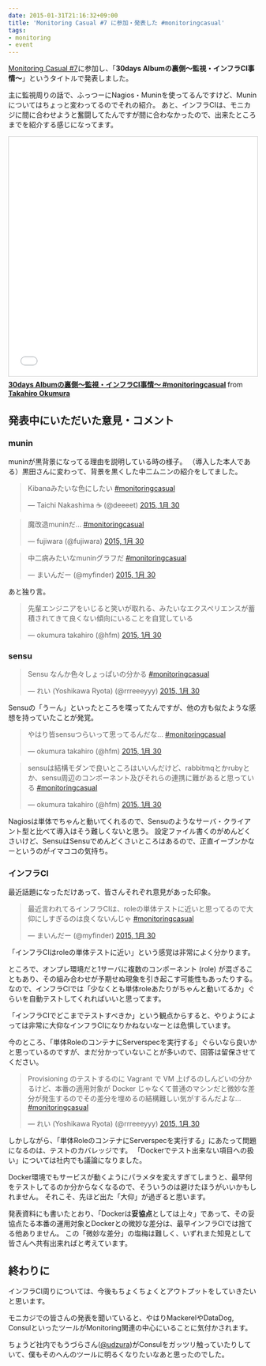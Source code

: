 ```yaml
---
date: 2015-01-31T21:16:32+09:00
title: 'Monitoring Casual #7 に参加・発表した #monitoringcasual'
tags:
- monitoring
- event
---
```

[Monitoring Casual #7](http://www.zusaar.com/event/9807003 )に参加し、「**30days Albumの裏側〜監視・インフラCI事情〜**」というタイトルで発表しました。

主に監視周りの話で、ふっつーにNagios・Muninを使ってるんですけど、Muninについてはちょっと変わってるのでそれの紹介。
あと、インフラCIは、モニカジに間に合わせようと奮闘してたんですが間に合わなかったので、出来たところまでを紹介する感じになってます。

<iframe src="//www.slideshare.net/slideshow/embed_code/key/fzYxdlP8ucZ2Pe" width="595" height="485" frameborder="0" marginwidth="0" marginheight="0" scrolling="no" style="border:1px solid #CCC; border-width:1px; margin-bottom:5px; max-width: 100%;" allowfullscreen> </iframe> <div style="margin-bottom:5px"> <strong> <a href="//www.slideshare.net/hifumis/20150128-monitoringcasual7hfm" title="30days Albumの裏側〜監視・インフラCI事情〜 #monitoringcasual" target="_blank">30days Albumの裏側〜監視・インフラCI事情〜 #monitoringcasual</a> </strong> from <strong><a href="//www.slideshare.net/hifumis" target="_blank">Takahiro Okumura</a></strong> </div>

## 発表中にいただいた意見・コメント

### munin

muninが黒背景になってる理由を説明している時の様子。
（導入した本人である）黒田さんに変わって、背景を黒くした中二ムニンの紹介をしてました。

<blockquote class="twitter-tweet" lang="ja"><p lang="ja" dir="ltr">Kibanaみたいな色にしたい <a href="https://twitter.com/hashtag/monitoringcasual?src=hash">#monitoringcasual</a></p>&mdash; Taichi Nakashima ☕️ (@deeeet) <a href="https://twitter.com/deeeet/status/561122079009804288">2015, 1月 30</a></blockquote>
<script async src="//platform.twitter.com/widgets.js" charset="utf-8"></script>

<blockquote class="twitter-tweet" lang="ja"><p lang="ja" dir="ltr">魔改造muninだ… <a href="https://twitter.com/hashtag/monitoringcasual?src=hash">#monitoringcasual</a></p>&mdash; fujiwara (@fujiwara) <a href="https://twitter.com/fujiwara/status/561122094872662016">2015, 1月 30</a></blockquote>

<blockquote class="twitter-tweet" lang="ja"><p lang="ja" dir="ltr">中二病みたいなmuninグラフだ <a href="https://twitter.com/hashtag/monitoringcasual?src=hash">#monitoringcasual</a></p>&mdash; まいんだー (@myfinder) <a href="https://twitter.com/myfinder/status/561122323827159040">2015, 1月 30</a></blockquote>

あと独り言。

<blockquote class="twitter-tweet" lang="ja"><p lang="ja" dir="ltr">先輩エンジニアをいじると笑いが取れる、みたいなエクスペリエンスが蓄積されてきて良くない傾向にいることを自覚している</p>&mdash; okumura takahiro (@hfm) <a href="https://twitter.com/hfm/status/561129902766690304">2015, 1月 30</a></blockquote>

### sensu

<blockquote class="twitter-tweet" lang="ja"><p lang="ja" dir="ltr">Sensu なんか色々しょっぱいの分かる <a href="https://twitter.com/hashtag/monitoringcasual?src=hash">#monitoringcasual</a></p>&mdash; れい (Yoshikawa Ryota) (@rrreeeyyy) <a href="https://twitter.com/rrreeeyyy/status/561123239728918529">2015, 1月 30</a></blockquote>

Sensuの「うーん」といったところを喋ってたんですが、他の方も似たような感想を持っていたことが発覚。

<blockquote class="twitter-tweet" lang="ja"><p lang="ja" dir="ltr">やはり皆sensuつらいって思ってるんだな… <a href="https://twitter.com/hashtag/monitoringcasual?src=hash">#monitoringcasual</a></p>&mdash; okumura takahiro (@hfm) <a href="https://twitter.com/hfm/status/561146303778791427">2015, 1月 30</a></blockquote>

<blockquote class="twitter-tweet" lang="ja"><p lang="ja" dir="ltr">sensuは結構モダンで良いところはいいんだけど、rabbitmqとかrubyとか、sensu周辺のコンポーネント及びそれらの連携に難があると思っている <a href="https://twitter.com/hashtag/monitoringcasual?src=hash">#monitoringcasual</a></p>&mdash; okumura takahiro (@hfm) <a href="https://twitter.com/hfm/status/561146480606445568">2015, 1月 30</a></blockquote>

Nagiosは単体でちゃんと動いてくれるので、Sensuのようなサーバ・クライアント型と比べて導入はそう難しくないと思う。
設定ファイル書くのがめんどくさいけど、SensuはSensuでめんどくさいところはあるので、正直イーブンかなーというのがイマココの気持ち。

### インフラCI

最近話題になっただけあって、皆さんそれぞれ意見があった印象。

<blockquote class="twitter-tweet" lang="ja"><p lang="ja" dir="ltr">最近言われてるインフラCIは、roleの単体テストに近いと思ってるので大仰にしすぎるのは良くないんじゃ <a href="https://twitter.com/hashtag/monitoringcasual?src=hash">#monitoringcasual</a></p>&mdash; まいんだー (@myfinder) <a href="https://twitter.com/myfinder/status/561123390342180864">2015, 1月 30</a></blockquote>

「インフラCIはroleの単体テストに近い」という感覚は非常によく分かります。

ところで、オンプレ環境だと1サーバに複数のコンポーネント (role) が混ざることもあり、その組み合わせが予期せぬ現象を引き起こす可能性もあったりする。
なので、インフラCIでは「少なくとも単体roleあたりがちゃんと動いてるか」ぐらいを自動テストしてくれればいいと思ってます。

「インフラCIでどこまでテストすべきか」という観点からすると、やりようによっては非常に大仰なインフラCIになりかねないなーとは危惧しています。

今のところ、「単体RoleのコンテナにServerspecを実行する」ぐらいなら良いかと思っているのですが、まだ分かっていないことが多いので、回答は留保させてください。

<blockquote class="twitter-tweet" lang="ja"><p lang="ja" dir="ltr">Provisioning のテストするのに Vagrant で VM 上げるのしんどいの分かるけど、本番の適用対象が Docker じゃなくて普通のマシンだと微妙な差分が発生するのでその差分を埋めるの結構難しい気がするんだよな… <a href="https://twitter.com/hashtag/monitoringcasual?src=hash">#monitoringcasual</a></p>&mdash; れい (Yoshikawa Ryota) (@rrreeeyyy) <a href="https://twitter.com/rrreeeyyy/status/561124187910062082">2015, 1月 30</a></blockquote>

しかしながら、「単体RoleのコンテナにServerspecを実行する」にあたって問題になるのは、テストのカバレッジです。
「Dockerでテスト出来ない項目への扱い」については社内でも議論になりました。

Docker環境でもサービスが動くようにパラメタを変えすぎてしまうと、最早何をテストしてるのか分からなくなるので、そういうのは避けたほうがいいかもしれません。
それこそ、先ほど出た「大仰」が過ぎると思います。

発表資料にも書いたとおり、「Dockerは**妥協点**としては上々」であって、その妥協点たる本番の運用対象とDockerとの微妙な差分は、最早インフラCIでは捨てる他ありません。
この「微妙な差分」の塩梅は難しく、いずれまた知見として皆さんへ共有出来ればと考えています。

## 終わりに

インフラCI周りについては、今後もちょくちょくとアウトプットをしていきたいと思います。

モニカジでの皆さんの発表を聞いていると、やはりMackerelやDataDog, ConsulといったツールがMonitoring関連の中心にいることに気付かされます。

ちょうど社内でもうづらさん([@udzura](https://twitter.com/udzura))がConsulをガッツリ触っていたりしていて、僕もそのへんのツールに明るくなりたいなあと思ったのでした。
